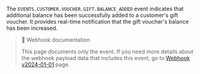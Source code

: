 The `EVENTS.CUSTOMER.VOUCHER.GIFT.BALANCE_ADDED` event indicates that additional balance has been successfully added to a customer's gift voucher. It provides real-time notification that the gift voucher's balance has been increased.

> 📘 Webhook documentation
>
> This page documents only the event. If you need more details about the webhook payload data that includes this event, go to [Webhook v2024-01-01](ref:introduction-to-webhooks "Introduction to webhooks v2024-01-01") page.